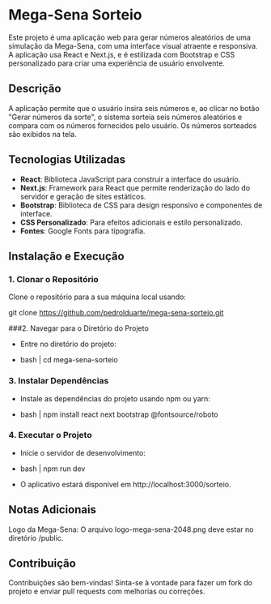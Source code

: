 # Mega-Sena Sorteio

Este projeto é uma aplicação web para gerar números aleatórios de uma simulação da Mega-Sena, com uma interface visual atraente e responsiva. A aplicação usa React e Next.js, e é estilizada com Bootstrap e CSS personalizado para criar uma experiência de usuário envolvente.

## Descrição

A aplicação permite que o usuário insira seis números e, ao clicar no botão "Gerar números da sorte", o sistema sorteia seis números aleatórios e compara com os números fornecidos pelo usuário. Os números sorteados são exibidos na tela.

## Tecnologias Utilizadas

- **React**: Biblioteca JavaScript para construir a interface do usuário.
- **Next.js**: Framework para React que permite renderização do lado do servidor e geração de sites estáticos.
- **Bootstrap**: Biblioteca de CSS para design responsivo e componentes de interface.
- **CSS Personalizado**: Para efeitos adicionais e estilo personalizado.
- **Fontes**: Google Fonts para tipografia.

## Instalação e Execução

### 1. Clonar o Repositório

Clone o repositório para a sua máquina local usando:

git clone https://github.com/pedrolduarte/mega-sena-sorteio.git

###2. Navegar para o Diretório do Projeto

- Entre no diretório do projeto:

- bash | cd mega-sena-sorteio

### 3. Instalar Dependências

- Instale as dependências do projeto usando npm ou yarn:

- bash | npm install react next bootstrap @fontsource/roboto

### 4. Executar o Projeto

- Inicie o servidor de desenvolvimento:

- bash | npm run dev

- O aplicativo estará disponível em http://localhost:3000/sorteio.

## Notas Adicionais

Logo da Mega-Sena: O arquivo logo-mega-sena-2048.png deve estar no diretório /public.

## Contribuição

Contribuições são bem-vindas! Sinta-se à vontade para fazer um fork do projeto e enviar pull requests com melhorias ou correções.
